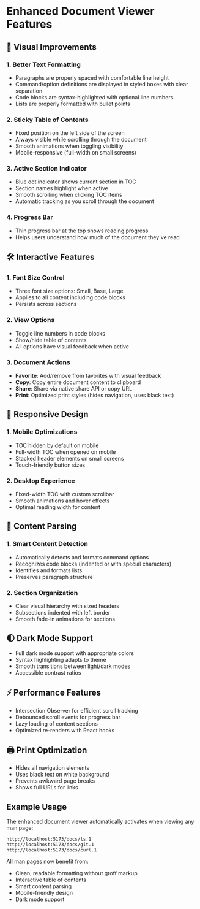 # Enhanced Document Viewer Features

## 🎨 Visual Improvements

### 1. **Better Text Formatting**
- Paragraphs are properly spaced with comfortable line height
- Command/option definitions are displayed in styled boxes with clear separation
- Code blocks are syntax-highlighted with optional line numbers
- Lists are properly formatted with bullet points

### 2. **Sticky Table of Contents**
- Fixed position on the left side of the screen
- Always visible while scrolling through the document
- Smooth animations when toggling visibility
- Mobile-responsive (full-width on small screens)

### 3. **Active Section Indicator**
- Blue dot indicator shows current section in TOC
- Section names highlight when active
- Smooth scrolling when clicking TOC items
- Automatic tracking as you scroll through the document

### 4. **Progress Bar**
- Thin progress bar at the top shows reading progress
- Helps users understand how much of the document they've read

## 🛠️ Interactive Features

### 1. **Font Size Control**
- Three font size options: Small, Base, Large
- Applies to all content including code blocks
- Persists across sections

### 2. **View Options**
- Toggle line numbers in code blocks
- Show/hide table of contents
- All options have visual feedback when active

### 3. **Document Actions**
- **Favorite**: Add/remove from favorites with visual feedback
- **Copy**: Copy entire document content to clipboard
- **Share**: Share via native share API or copy URL
- **Print**: Optimized print styles (hides navigation, uses black text)

## 📱 Responsive Design

### 1. **Mobile Optimizations**
- TOC hidden by default on mobile
- Full-width TOC when opened on mobile
- Stacked header elements on small screens
- Touch-friendly button sizes

### 2. **Desktop Experience**
- Fixed-width TOC with custom scrollbar
- Smooth animations and hover effects
- Optimal reading width for content

## 🎯 Content Parsing

### 1. **Smart Content Detection**
- Automatically detects and formats command options
- Recognizes code blocks (indented or with special characters)
- Identifies and formats lists
- Preserves paragraph structure

### 2. **Section Organization**
- Clear visual hierarchy with sized headers
- Subsections indented with left border
- Smooth fade-in animations for sections

## 🌓 Dark Mode Support

- Full dark mode support with appropriate colors
- Syntax highlighting adapts to theme
- Smooth transitions between light/dark modes
- Accessible contrast ratios

## ⚡ Performance Features

- Intersection Observer for efficient scroll tracking
- Debounced scroll events for progress bar
- Lazy loading of content sections
- Optimized re-renders with React hooks

## 🖨️ Print Optimization

- Hides all navigation elements
- Uses black text on white background
- Prevents awkward page breaks
- Shows full URLs for links

## Example Usage

The enhanced document viewer automatically activates when viewing any man page:

```
http://localhost:5173/docs/ls.1
http://localhost:5173/docs/git.1
http://localhost:5173/docs/curl.1
```

All man pages now benefit from:
- Clean, readable formatting without groff markup
- Interactive table of contents
- Smart content parsing
- Mobile-friendly design
- Dark mode support